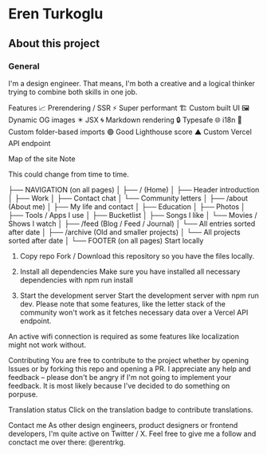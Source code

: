 # Eren Turkoglu

## About this project

### General

I'm a design engineer. That means, I'm both a creative and a logical thinker trying to combine both skills in one job.

Features
 📈 Prerendering / SSR
 ⚡ Super performant
 🏗️ Custom built UI
 🖼️ Dynamic OG images
 ✴️ JSX
 🌀 Markdown rendering
 🔒 Typesafe
 🌐 i18n
 📁 Custom folder-based imports
 🟢 Good Lighthouse score
 ▲ Custom Vercel API endpoint


Map of the site
Note

This could change from time to time.

├── NAVIGATION (on all pages)
│
├── / (Home)
│   ├── Header introduction
│   ├── Work
│   ├── Contact chat
│   └── Community letters
│
├── /about (About me)
│   ├── My life and contact
│   ├── Education
│   ├── Photos
│   ├── Tools / Apps I use
│   ├── Bucketlist
│   ├── Songs I like
│   └── Movies / Shows I watch
│
├── /feed (Blog / Feed / Journal)
│   └── All entries sorted after date
│
├── /archive (Old and smaller projects)
│   └── All projects sorted after date
│
└── FOOTER (on all pages)
Start locally
1. Copy repo
Fork / Download this repository so you have the files locally.

2. Install all dependencies
Make sure you have installed all necessary dependencies with npm run install

3. Start the development server
Start the development server with npm run dev. Please note that some features, like the letter stack of the community won't work as it fetches necessary data over a Vercel API endpoint.

An active wifi connection is required as some features like localization might not work without.

Contributing
You are free to contribute to the project whether by opening Issues or by forking this repo and opening a PR. I appreciate any help and feedback – please don't be angry if I'm not going to implement your feedback. It is most likely because I've decided to do something on porpuse.

Translation status
Click on the translation badge to contribute translations.

Contact me
As other design engineers, product designers or frontend developers, I'm quite active on Twitter / X. Feel free to give me a follow and conctact me over there: @erentrkg.
